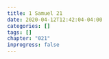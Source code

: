 ```yaml
---
title: 1 Samuel 21
date: 2020-04-12T12:42:04-04:00
categories: []
tags: []
chapter: "021"
inprogress: false
---
```


